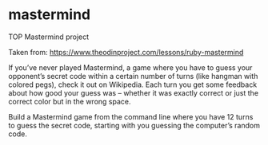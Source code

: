 # mastermind
TOP Mastermind project

Taken from:
https://www.theodinproject.com/lessons/ruby-mastermind

If you’ve never played Mastermind, a game where you have to guess your opponent’s secret code within a certain number of turns (like hangman with colored pegs), 
check it out on Wikipedia. Each turn you get some feedback about how good your 
guess was – whether it was exactly correct or just the correct color but in the wrong space.

Build a Mastermind game from the command line where you have 12 turns to guess 
the secret code, starting with you guessing the computer’s random code.